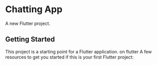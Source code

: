# Chatting App

A new Flutter project.

## Getting Started

This project is a starting point for a Flutter application. on flutter
A few resources to get you started if this is your first Flutter project:

